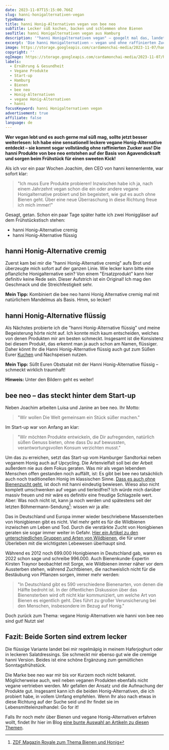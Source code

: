 ```yaml
---
date: 2023-11-07T15:15:00.766Z
slug: hanni-honigalternativen-vegan
typeName:
title: hanni Honig-Alternativen vegan von bee neo
subTitle: Lecker süß kochen, backen und schlemmen ohne Bienen
seoTitle: hanni Honigalternativen vegan aus Hamburg
description: '"hanni Honigalternativen vegan" – googelt mal das, landet man beim Hamburger Start-up bee neo. Erfahrt jetzt alles über die Produkte und das Unternehmen!'
excerpt: 'Die hanni Honigalternativen – vegan und ohne raffinierten Zucker – haben es ganz schön in sich. Ich habe sie probiert und für gut befunden. Ganz nebenbei habe ich mir das Hamburger Start-up bee neo, von dem die hanni-Produkte stammen, auch direkt mal näher angeschaut.'
image: https://storage.googleapis.com/cardamonchai-media/2023-11-07/hanni-honigalternativen-30-jpg-imagine-080808_8b6552_2048_1536/640.webp
copyright: ''
ogImage: https://storage.googleapis.com/cardamonchai-media/2023-11-07/hanni-honigalternativen-vegan-og-jpg-imagine-080808_b48259_1200_628/640.webp
labels:
  - Ernährung & Gesundheit
  - Vegane Produkte
  - Start-up
  - Hamburg
  - Bienen
  - bee neo
  - Honig-Alternativen
  - vegane Honig-Alternativen
  - hanni
focusKeyword: hanni Honigalternativen vegan
advertisement: true
affiliate: false
language: de
---
```


**Wer vegan lebt und es auch gerne mal süß mag, sollte jetzt besser weiterlesen: Ich habe eine sensationell leckere vegane Honig-Alternative entdeckt – sie kommt sogar vollständig ohne raffinierten Zucker aus! Die hanni Produkte von bee neo entstehen auf der Basis von Agavendicksaft und sorgen beim Frühstück für einen sweeten Kick!**

Als ich vor ein paar Wochen Joachim, den CEO von hanni kennenlernte, war sofort klar:

> "Ich muss Eure Produkte probieren! Inzwischen habe ich ja, nach einem Jahrzehnt vegan schon die ein oder andere vegane Honigalternative probiert und bin begeistert, wie gut es auch ohne Bienen geht. Über eine neue Überraschung in diese Richtung freue ich mich immer!"

Gesagt, getan. Schon ein paar Tage später hatte ich zwei Honiggläser auf dem Frühstückstisch stehen:

- hanni Honig-Alternative cremig
- hanni Honig-Alternative flüssig

## hanni Honig-Alternative cremig

Zuerst kam bei mir die "hanni Honig-Alternative cremig" aufs Brot und überzeugte mich sofort auf der ganzen Linie. Wie lecker kann bitte eine pflanzliche Honigalternative sein? Von einem "Ersatzprodukt" kann hier definitiv keine Rede sein. Dieser Aufstrich ist ein Original! Ich mag den Geschmack und die Streichfestigkeit sehr.

**Mein Tipp:** Kombiniert die bee neo hanni Honig Alternative cremig mal mit natürlichem Mandelmus als Basis. Hmm, so lecker!

## hanni Honig-Alternative flüssig

Als Nächstes probierte ich die "hanni Honig-Alternative flüssig" und meine Begeisterung hörte nicht auf. Ich konnte mich kaum entscheiden, welches von denen Produkten mir am besten schmeckt. Insgesamt ist die Konsistenz bei diesem Produkt, das erkennt man ja auch schon am Namen, flüssiger. Daher könnt Ihr die Hanni Honig-Alternative flüssig auch gut zum Süßen Eurer [Kuchen](/2014/10/bananengugelhupf-marmorstyle-vegan/) und Nachspeisen nutzen.

**Mein Tipp:** Süßt Euren Obstsalat mit der Hanni Honig-Alternative flüssig – schmeckt wirklich traumhaft!

**Hinweis:** Unter den Bildern geht es weiter!

<Gallery name="hanni-honigalternative-vegan-1" />

## bee neo – das steckt hinter dem Start-up

Neben Joachim arbeiten Luisa und Janine an bee neo. Ihr Motto:

> "Wir wollen Die Welt gemeinsam ein Stück süßer machen."

Im Start-up war von Anfang an klar:

> "Wir möchten Produkte entwickeln, die Dir aufregenden, natürlich süßen Genuss bieten, ohne dass Du auf bewussten, verantwortungsvollen Konsum verzichten musst."

Um das zu erreichen, setzt das Start-up vom Hamburger Sandtorkai neben veganem Honig auch auf Upcycling. Die Artenvielfalt soll bei der Arbeit außerdem nie aus dem Fokus geraten. Was mir als vegan lebendem Menschen offen gestanden noch auffällt, ist: Es gibt bei bee neo tatsächlich auch noch traditionellen Honig im klassischen Sinne. [Dass es auch ohne Bienenzucht geht](/2014/10/honig-das-ist-jetzt-aber-wirklich-uebertrieben-oder/), ist doch mit hanni eindeutig bewiesen. Wieso also nicht komplett umschwenken auf vegan und tierleidfrei? Ich würde mich darüber massiv freuen und mir wäre es definitiv eine freudige Schlagzeile wert. Aber: Was noch nicht ist, kann ja noch werden und spätestens seit der letzten Böhmermann-Sendung[^1]: wissen wir ja alle:

Das in Deutschland und Europa immer wieder beschriebene Massensterben von Honigbienen gibt es nicht. Viel mehr geht es für die Wildbienen inzwischen um Leben und Tod. Durch die verstärkte Zucht von Honigbienen geraten sie sogar immer weiter in Gefahr. [Hier ein Artikel zu den unterschiedlichen Gruppen und Arten von Wildbienen](/2021/05/wildbienen-arten-und-gruppen/), die für unser Überleben mit die wichtigsten Lebewesen überhaupt sind.

Während es 2012 noch 699.000 Honigbienen in Deutschland gab, waren es 2022 schon sage und schreibe 996.000. Auch Bienenkunde-Expertin Kirsten Traynor beobachtet mit Sorge, wie Wildbienen immer näher vor dem Aussterben stehen, während Zuchtbienen, die nachweislich nicht für die Bestäubung von Pflanzen sorgen, immer mehr werden:

> "In Deutschland gibt es 590 verschiedene Bienenarten, von denen die Hälfte bedroht ist. In der öffentlichen Diskussion über das Bienensterben wird oft nicht klar kommuniziert, um welche Art von Bienen es eigentlich geht. Dies führt zu großer Verunsicherung bei den Menschen, insbesondere im Bezug auf Honig."

Doch zurück zum Thema: vegane Honig-Alternativen wie hanni von bee neo sind gut! Nutzt sie!

## Fazit: Beide Sorten sind extrem lecker

Die flüssige Variante landet bei mir regelmäpig in meinem Haferjoghurt oder in leckeren Salatdressings. Sie schmeckt mir ebenso gut wie die cremige hanni Version. Beides ist eine schöne Ergänzung zum gemütlichen Sonntagsfrühstück.

Die Marke bee neo war mir bis vor Kurzem noch nicht bekannt. Möglicherweise auch, weil neben veganen Produkten ebenfalls nicht vegane vertrieben werden. Mir gefallen der Ansatz und die Aufmachung der Produkte gut. Insgesamt kann ich die beiden Honig-Alternativen, die ich probiert habe, in vollem Umfang empfehlen. Wenn Ihr also nach etwas in diese Richtung auf der Suche seid und Ihr findet sie im Lebensmitteleinzelhandel: Go for it!

Falls Ihr noch mehr über Bienen und vegane Honig-Alternativen erfahren wollt, findet Ihr hier im Blog [eine bunte Auswahl an Artikeln zu diesen Themen](https://soundsvegan.com/tag/bienen).

<Gallery name="hanni-honigalternative-vegan-2" />

[^1]: [ZDF Magazin Royale zum Thema Bienen und Honig](https://www.watson.de/unterhaltung/prominente/476458719-zdf-magazin-royale-jan-boehmermann-deckt-dreiste-umweltmasche-fuer-profit-auf)
